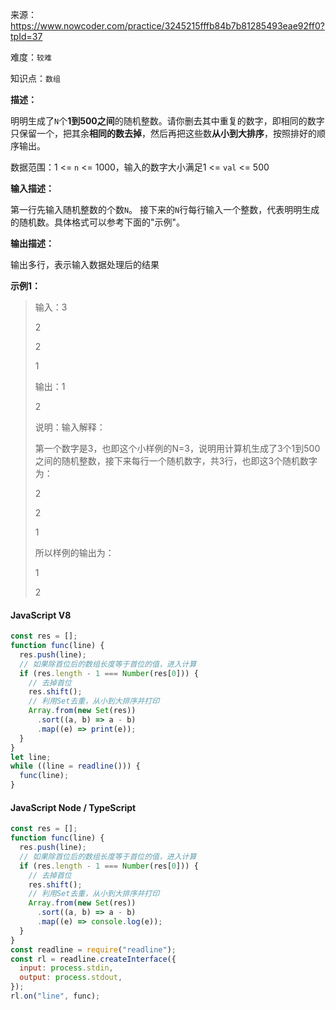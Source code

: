 来源：<https://www.nowcoder.com/practice/3245215fffb84b7b81285493eae92ff0?tpId=37>

难度：`较难`

知识点：`数组`

**描述：**

明明生成了`N`个**1到500之间**的随机整数。请你删去其中重复的数字，即相同的数字只保留一个，把其余**相同的数去掉**，然后再把这些数**从小到大排序**，按照排好的顺序输出。

数据范围：1 <= `n` <= 1000，输入的数字大小满足1 <= `val` <= 500

**输入描述：**

第一行先输入随机整数的个数`N`。 接下来的`N`行每行输入一个整数，代表明明生成的随机数。具体格式可以参考下面的"示例"。

**输出描述：**

输出多行，表示输入数据处理后的结果

**示例1：**

> 输入：3
>
> 2
>
> 2
>
> 1
>
> 输出：1
>
> 2
>
> 说明：输入解释：
>
> 第一个数字是3，也即这个小样例的N=3，说明用计算机生成了3个1到500之间的随机整数，接下来每行一个随机数字，共3行，也即这3个随机数字为：
>
> 2
>
> 2
>
> 1
>
> 所以样例的输出为：
>
> 1
>
> 2

<!-- tabs:start -->

#### **JavaScript V8**

```javascript
const res = [];
function func(line) {
  res.push(line);
  // 如果除首位后的数组长度等于首位的值，进入计算
  if (res.length - 1 === Number(res[0])) {
    // 去掉首位
    res.shift();
    // 利用Set去重，从小到大排序并打印
    Array.from(new Set(res))
      .sort((a, b) => a - b)
      .map((e) => print(e));
  }
}
let line;
while ((line = readline())) {
  func(line);
}
```

#### **JavaScript Node / TypeScript**

```javascript
const res = [];
function func(line) {
  res.push(line);
  // 如果除首位后的数组长度等于首位的值，进入计算
  if (res.length - 1 === Number(res[0])) {
    // 去掉首位
    res.shift();
    // 利用Set去重，从小到大排序并打印
    Array.from(new Set(res))
      .sort((a, b) => a - b)
      .map((e) => console.log(e));
  }
}
const readline = require("readline");
const rl = readline.createInterface({
  input: process.stdin,
  output: process.stdout,
});
rl.on("line", func);
```

<!-- tabs:end -->
